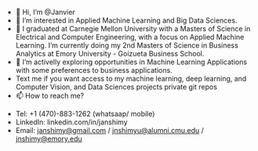 - 👋 Hi, I’m @Janvier
- 👀 I’m interested in Applied Machine Learning and Big Data Sciences.
- 🌱 I graduated at Carnegie Mellon University with a Masters of Science in Electrical and Computer Engineering, with a focus on Applied Machine Learning.
      I’m currently doing my 2nd Masters of Science in Business Analytics at Emory University - Goizueta Business School.
- 💞️ I’m activelly exploring opportunities in Machine Learning Applications with some preferences to business applications.
-  Text me if you want access to my machine learning, deep learning, and Computer Vision, and Data Sciences projects private git repos 
- 📫 How to reach me? 
* Tel: +1 (470)-883-1262 (whatsaap/ mobile)
* LinkedIn: linkedin.com/in/janshimy
* Email: janshimy@gmail.com / jnshimyu@alumni.cmu.edu / jnshimy@emory.edu

<!---
janshimy/janshimy is a ✨ special ✨ repository because its `README.md` (this file) appears on your GitHub profile.
You can click the Preview link to take a look at your changes.
--->

